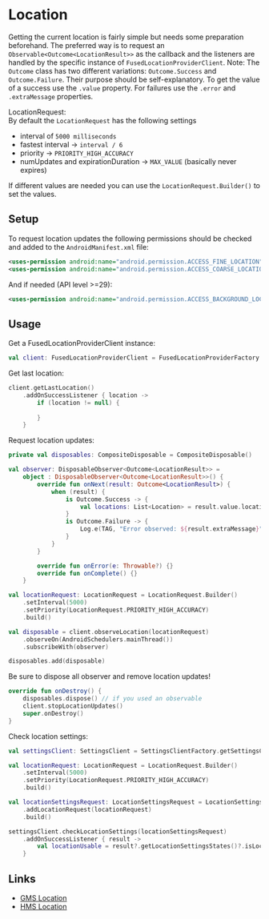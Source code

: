 # Location

Getting the current location is fairly simple but needs some preparation beforehand. The preferred way is to request an `Observable<Outcome<LocationResult>>` as the callback and the listeners are handled by the specific instance of `FusedLocationProviderClient`. Note: The `Outcome` class has two different variations: `Outcome.Success` and `Outcome.Failure`. Their purpose should be self-explanatory. To get the value of a success use the `.value` property. For failures use the `.error` and `.extraMessage` properties.

LocationRequest:  
By default the `LocationRequest` has the following settings
- interval of `5000 milliseconds`
- fastest interval -> `interval / 6`
- priority -> `PRIORITY_HIGH_ACCURACY`
- numUpdates and expirationDuration -> `MAX_VALUE` (basically never expires)  
  
If different values are needed you can use the `LocationRequest.Builder()` to set the values.

## Setup
To request location updates the following permissions should be checked and added to the `AndroidManifest.xml` file:  
```xml
<uses-permission android:name="android.permission.ACCESS_FINE_LOCATION" />
<uses-permission android:name="android.permission.ACCESS_COARSE_LOCATION" />
```
And if needed (API level >=29):  
```xml
<uses-permission android:name="android.permission.ACCESS_BACKGROUND_LOCATION" />
```

## Usage

Get a FusedLocationProviderClient instance:
```kotlin
val client: FusedLocationProviderClient = FusedLocationProviderFactory.getFusedLocationProviderClient(this)
```

Get last location:
```kotlin
client.getLastLocation()
    .addOnSuccessListener { location ->
        if (location != null) {
            
        }
    }
```

Request location updates:
```kotlin
private val disposables: CompositeDisposable = CompositeDisposable()

val observer: DisposableObserver<Outcome<LocationResult>> =
    object : DisposableObserver<Outcome<LocationResult>>() {
        override fun onNext(result: Outcome<LocationResult>) {
            when (result) {
                is Outcome.Success -> {
                    val locations: List<Location> = result.value.locations
                }
                is Outcome.Failure -> {
                    Log.e(TAG, "Error observed: ${result.extraMessage}", result.error)
                }
            }
        }

        override fun onError(e: Throwable?) {}
        override fun onComplete() {}
    }

val locationRequest: LocationRequest = LocationRequest.Builder()
    .setInterval(5000)
    .setPriority(LocationRequest.PRIORITY_HIGH_ACCURACY)
    .build()

val disposable = client.observeLocation(locationRequest)
    .observeOn(AndroidSchedulers.mainThread())
    .subscribeWith(observer)

disposables.add(disposable)
```

Be sure to dispose all observer and remove location updates!
```kotlin
override fun onDestroy() {
    disposables.dispose() // if you used an observable
    client.stopLocationUpdates()
    super.onDestroy()
}
```

Check location settings:
```kotlin
val settingsClient: SettingsClient = SettingsClientFactory.getSettingsClient(this)

val locationRequest: LocationRequest = LocationRequest.Builder()
    .setInterval(5000)
    .setPriority(LocationRequest.PRIORITY_HIGH_ACCURACY)
    .build()

val locationSettingsRequest: LocationSettingsRequest = LocationSettingsRequest.Builder()
    .addLocationRequest(locationRequest)
    .build()

settingsClient.checkLocationSettings(locationSettingsRequest)
    .addOnSuccessListener { result ->
        val locationUsable = result?.getLocationSettingsStates()?.isLocationUsable
    }
```

## Links
- [GMS Location](https://developer.android.com/training/location/request-updates)
- [HMS Location](https://developer.huawei.com/consumer/en/hms/huawei-locationkit)

